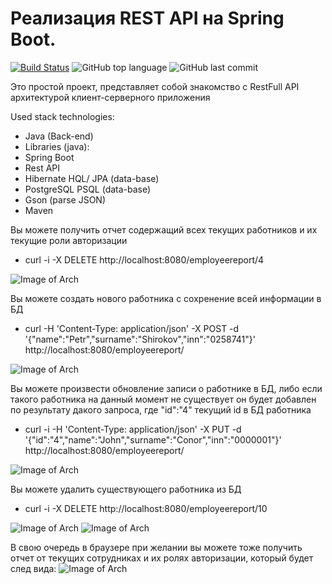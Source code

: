 # Реализация REST API на Spring Boot.

[![Build Status](https://app.travis-ci.com/SlartiBartFast-art/job4j_auth.svg?branch=master)](https://app.travis-ci.com/SlartiBartFast-art/job4j_auth)
![GitHub top language](https://img.shields.io/github/languages/top/SlartiBartFast-art/job4j_auth?logo=java&logoColor=red)
![GitHub last commit](https://img.shields.io/github/last-commit/SlartiBartFast-art/job4j_auth?logo=github)

Это простой проект,
представляет собой знакомство с RestFull API архитектурой клиент-серверного приложения

Used stack technologies:

- Java (Back-end)
- Libraries (java):
- Spring Boot
- Rest API
- Hibernate HQL/ JPA (data-base)
- PostgreSQL PSQL (data-base)
- Gson (parse JSON)
- Maven

Вы можете получить отчет содержащий всех текущих работников и их текущие роли авторизации
- curl -i -X DELETE http://localhost:8080/employeereport/4

![Image of Arch](https://github.com/SlartiBartFast-art/job4j_auth/blob/master/image/Screenshot_1.jpg)
  
Вы можете создать нового работника с сохренение всей информации в БД
-  curl -H 'Content-Type: application/json' -X POST -d '{"name":"Petr","surname":"Shirokov","inn":"0258741"}' http://localhost:8080/employeereport/

![Image of Arch](https://github.com/SlartiBartFast-art/job4j_auth/blob/master/image/Screenshot_2.jpg)
   
Вы можете произвести обновление записи о работнике в БД, 
либо если такого работника на данный момент не существует он будет добавлен по результату дакого запроса,
где "id":"4" текущий id в БД работника
- curl -i -H 'Content-Type: application/json' -X PUT -d '{"id":"4","name":"John","surname":"Conor","inn":"0000001"}' http://localhost:8080/employeereport/

![Image of Arch](https://github.com/SlartiBartFast-art/job4j_auth/blob/master/image/Screenshot_5.jpg)
  
Вы можете удалить существующего работника из БД
- curl -i -X DELETE http://localhost:8080/employeereport/10

![Image of Arch](https://github.com/SlartiBartFast-art/job4j_auth/blob/master/image/Screenshot_4.jpg)
![Image of Arch](https://github.com/SlartiBartFast-art/job4j_auth/blob/master/image/Screenshot_3.jpg)

В свою очередь в браузере при желании вы можете тоже получить отчет от текущих сотрудниках и их ролях авторизации,
который будет след вида:
![Image of Arch](https://github.com/SlartiBartFast-art/job4j_auth/blob/master/image/Screenshot_6.jpg)

